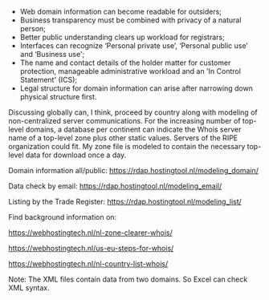 - Web domain information can become readable for outsiders;
- Business transparency must be combined with privacy of a natural person;
- Better public understanding clears up workload for registrars;
- Interfaces can recognize ‘Personal private use’, ‘Personal public use’ and ‘Business use';
- The name and contact details of the holder matter for customer protection, manageable administrative workload and an 'In Control Statement' (ICS);
- Legal structure for domain information can arise after narrowing down physical structure first.

Discussing globally can, I think, proceed by country along with modeling of non-centralized server communications. For the increasing number of top-level domains, a database per continent can indicate the Whois server name of a top-level zone plus other static values. Servers of the RIPE organization could fit. My zone file is modeled to contain the necessary top-level data for download once a day.

Domain information all/public: https://rdap.hostingtool.nl/modeling_domain/

Data check by email: https://rdap.hostingtool.nl/modeling_email/

Listing by the Trade Register: https://rdap.hostingtool.nl/modeling_list/

Find background information on:

https://webhostingtech.nl/nl-zone-clearer-whois/

https://webhostingtech.nl/us-eu-steps-for-whois/

https://webhostingtech.nl/nl-country-list-whois/

Note: The XML files contain data from two domains. So Excel can check XML syntax.
